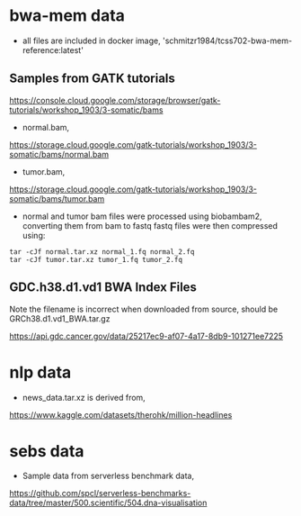 # bwa-mem data
* all files are included in docker image, 'schmitzr1984/tcss702-bwa-mem-reference:latest'

## Samples from GATK tutorials
https://console.cloud.google.com/storage/browser/gatk-tutorials/workshop_1903/3-somatic/bams

* normal.bam,

https://storage.cloud.google.com/gatk-tutorials/workshop_1903/3-somatic/bams/normal.bam
* tumor.bam,

https://storage.cloud.google.com/gatk-tutorials/workshop_1903/3-somatic/bams/tumor.bam

* normal and tumor bam files were processed using biobambam2, converting them from bam to fastq
fastq files were then compressed using:
```
tar -cJf normal.tar.xz normal_1.fq normal_2.fq
tar -cJf tumor.tar.xz tumor_1.fq tumor_2.fq
```

## GDC.h38.d1.vd1 BWA Index Files
  Note the filename is incorrect when downloaded from source, should be GRCh38.d1.vd1_BWA.tar.gz

https://api.gdc.cancer.gov/data/25217ec9-af07-4a17-8db9-101271ee7225


# nlp data
* news_data.tar.xz is derived from,

https://www.kaggle.com/datasets/therohk/million-headlines


# sebs data
* Sample data from serverless benchmark data,

https://github.com/spcl/serverless-benchmarks-data/tree/master/500.scientific/504.dna-visualisation
